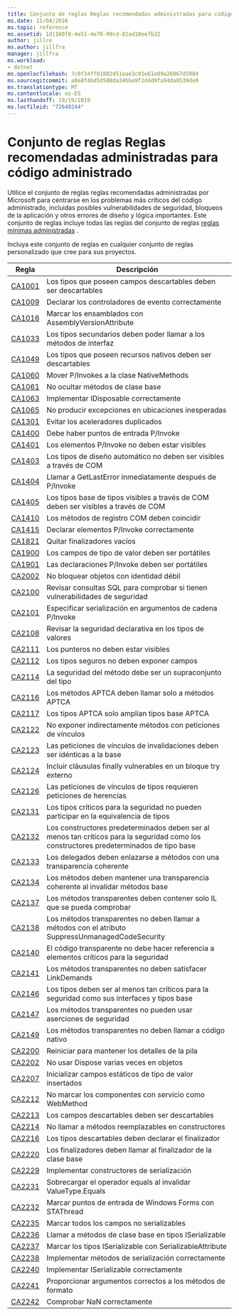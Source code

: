 ```yaml
---
title: Conjunto de reglas Reglas recomendadas administradas para código administrado
ms.date: 11/04/2016
ms.topic: reference
ms.assetid: 1d1160f8-4e51-4e70-99cd-82ad10ee7b32
author: jillre
ms.author: jillfra
manager: jillfra
ms.workload:
- dotnet
ms.openlocfilehash: 7c0f34ff01002451eae3c01e61e89a26067d5984
ms.sourcegitcommit: a8e8f4bd5d508da34bbe9f2d4d9fa94da0539de0
ms.translationtype: MT
ms.contentlocale: es-ES
ms.lasthandoff: 10/19/2019
ms.locfileid: "72649244"
---
```

# <a name="managed-recommended-rules-rule-set-for-managed-code"></a>Conjunto de reglas Reglas recomendadas administradas para código administrado

Utilice el conjunto de reglas reglas recomendadas administradas por Microsoft para centrarse en los problemas más críticos del código administrado, incluidas posibles vulnerabilidades de seguridad, bloqueos de la aplicación y otros errores de diseño y lógica importantes. Este conjunto de reglas incluye todas las reglas del conjunto de reglas [reglas mínimas administradas](managed-minimum-rules-rule-set-for-managed-code.md) .

Incluya este conjunto de reglas en cualquier conjunto de reglas personalizado que cree para sus proyectos.

|Regla|Descripción|
|----------|-----------------|
|[CA1001](../code-quality/ca1001.md)|Los tipos que poseen campos descartables deben ser descartables|
|[CA1009](../code-quality/ca1009.md)|Declarar los controladores de evento correctamente|
|[CA1016](../code-quality/ca1016.md)|Marcar los ensamblados con AssemblyVersionAttribute|
|[CA1033](../code-quality/ca1033.md)|Los tipos secundarios deben poder llamar a los métodos de interfaz|
|[CA1049](../code-quality/ca1049.md)|Los tipos que poseen recursos nativos deben ser descartables|
|[CA1060](../code-quality/ca1060.md)|Mover P/Invokes a la clase NativeMethods|
|[CA1061](../code-quality/ca1061.md)|No ocultar métodos de clase base|
|[CA1063](../code-quality/ca1063.md)|Implementar IDisposable correctamente|
|[CA1065](../code-quality/ca1065.md)|No producir excepciones en ubicaciones inesperadas|
|[CA1301](../code-quality/ca1301.md)|Evitar los aceleradores duplicados|
|[CA1400](../code-quality/ca1400.md)|Debe haber puntos de entrada P/Invoke|
|[CA1401](../code-quality/ca1401.md)|Los elementos P/Invoke no deben estar visibles|
|[CA1403](../code-quality/ca1403.md)|Los tipos de diseño automático no deben ser visibles a través de COM|
|[CA1404](../code-quality/ca1404.md)|Llamar a GetLastError inmediatamente después de P/Invoke|
|[CA1405](../code-quality/ca1405.md)|Los tipos base de tipos visibles a través de COM deben ser visibles a través de COM|
|[CA1410](../code-quality/ca1410.md)|Los métodos de registro COM deben coincidir|
|[CA1415](../code-quality/ca1415.md)|Declarar elementos P/Invoke correctamente|
|[CA1821](../code-quality/ca1821.md)|Quitar finalizadores vacíos|
|[CA1900](../code-quality/ca1900.md)|Los campos de tipo de valor deben ser portátiles|
|[CA1901](../code-quality/ca1901.md)|Las declaraciones P/Invoke deben ser portátiles|
|[CA2002](../code-quality/ca2002.md)|No bloquear objetos con identidad débil|
|[CA2100](../code-quality/ca2100.md)|Revisar consultas SQL para comprobar si tienen vulnerabilidades de seguridad|
|[CA2101](../code-quality/ca2101.md)|Especificar serialización en argumentos de cadena P/Invoke|
|[CA2108](../code-quality/ca2108.md)|Revisar la seguridad declarativa en los tipos de valores|
|[CA2111](../code-quality/ca2111.md)|Los punteros no deben estar visibles|
|[CA2112](../code-quality/ca2112.md)|Los tipos seguros no deben exponer campos|
|[CA2114](../code-quality/ca2114.md)|La seguridad del método debe ser un supraconjunto del tipo|
|[CA2116](../code-quality/ca2116.md)|Los métodos APTCA deben llamar solo a métodos APTCA|
|[CA2117](../code-quality/ca2117.md)|Los tipos APTCA solo amplían tipos base APTCA|
|[CA2122](../code-quality/ca2122.md)|No exponer indirectamente métodos con peticiones de vínculos|
|[CA2123](../code-quality/ca2123.md)|Las peticiones de vínculos de invalidaciones deben ser idénticas a la base|
|[CA2124](../code-quality/ca2124.md)|Incluir cláusulas finally vulnerables en un bloque try externo|
|[CA2126](../code-quality/ca2126.md)|Las peticiones de vínculos de tipos requieren peticiones de herencias|
|[CA2131](../code-quality/ca2131.md)|Los tipos críticos para la seguridad no pueden participar en la equivalencia de tipos|
|[CA2132](../code-quality/ca2132.md)|Los constructores predeterminados deben ser al menos tan críticos para la seguridad como los constructores predeterminados de tipo base|
|[CA2133](../code-quality/ca2133.md)|Los delegados deben enlazarse a métodos con una transparencia coherente|
|[CA2134](../code-quality/ca2134.md)|Los métodos deben mantener una transparencia coherente al invalidar métodos base|
|[CA2137](../code-quality/ca2137.md)|Los métodos transparentes deben contener solo IL que se pueda comprobar|
|[CA2138](../code-quality/ca2138.md)|Los métodos transparentes no deben llamar a métodos con el atributo SuppressUnmanagedCodeSecurity|
|[CA2140](../code-quality/ca2140.md)|El código transparente no debe hacer referencia a elementos críticos para la seguridad|
|[CA2141](../code-quality/ca2141.md)|Los métodos transparentes no deben satisfacer LinkDemands|
|[CA2146](../code-quality/ca2146.md)|Los tipos deben ser al menos tan críticos para la seguridad como sus interfaces y tipos base|
|[CA2147](../code-quality/ca2147.md)|Los métodos transparentes no pueden usar aserciones de seguridad|
|[CA2149](../code-quality/ca2149.md)|Los métodos transparentes no deben llamar a código nativo|
|[CA2200](../code-quality/ca2200.md)|Reiniciar para mantener los detalles de la pila|
|[CA2202](../code-quality/ca2202.md)|No usar Dispose varias veces en objetos|
|[CA2207](../code-quality/ca2207.md)|Inicializar campos estáticos de tipo de valor insertados|
|[CA2212](../code-quality/ca2212.md)|No marcar los componentes con servicio como WebMethod|
|[CA2213](../code-quality/ca2213.md)|Los campos descartables deben ser descartables|
|[CA2214](../code-quality/ca2214.md)|No llamar a métodos reemplazables en constructores|
|[CA2216](../code-quality/ca2216.md)|Los tipos descartables deben declarar el finalizador|
|[CA2220](../code-quality/ca2220.md)|Los finalizadores deben llamar al finalizador de la clase base|
|[CA2229](../code-quality/ca2229.md)|Implementar constructores de serialización|
|[CA2231](../code-quality/ca2231.md)|Sobrecargar el operador equals al invalidar ValueType.Equals|
|[CA2232](../code-quality/ca2232.md)|Marcar puntos de entrada de Windows Forms con STAThread|
|[CA2235](../code-quality/ca2235.md)|Marcar todos los campos no serializables|
|[CA2236](../code-quality/ca2236.md)|Llamar a métodos de clase base en tipos ISerializable|
|[CA2237](../code-quality/ca2237.md)|Marcar los tipos ISerializable con SerializableAttribute|
|[CA2238](../code-quality/ca2238.md)|Implementar métodos de serialización correctamente|
|[CA2240](../code-quality/ca2240.md)|Implementar ISerializable correctamente|
|[CA2241](../code-quality/ca2241.md)|Proporcionar argumentos correctos a los métodos de formato|
|[CA2242](../code-quality/ca2242.md)|Comprobar NaN correctamente|

